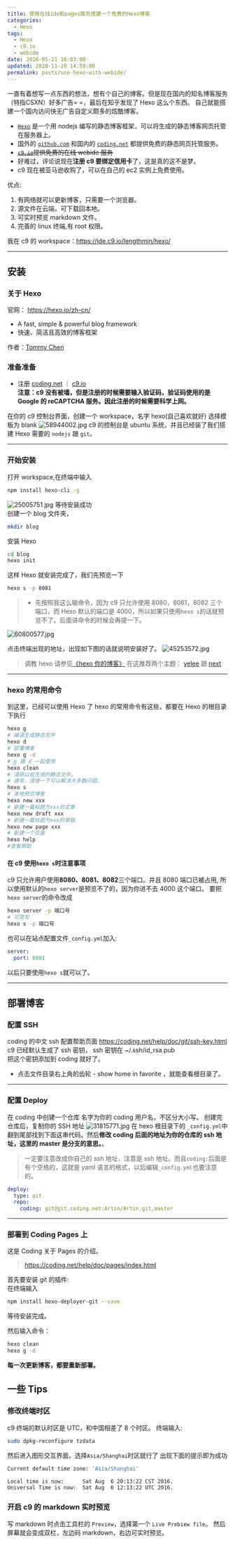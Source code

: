```yaml
---
title: 使用在线ide和pages服务搭建一个免费的Hexo博客
categories:
  - Hexo
tags:
  - Hexo
  - c9.io
  - webide
date: 2016-05-21 16:03:00
updated: 2020-11-29 14:59:00
permalink: posts/use-hexo-with-webide/
---
```


一直有着想写一点东西的想法，想有个自己的博客。但是现在国内的知名博客服务（特指CSXN）好多广告= =，最后在知乎发现了 Hexo 这么个东西。
自己就能搭建一个国内访问快无广告自定义颇多的炫酷博客。

- [`Hexo`](https://hexo.io/) 是一个用 nodejs 编写的静态博客框架，可以将生成的静态博客网页托管在服务器上。
- 国外的 [`github.com`](https://github.com/) 和国内的 [`coding.net`](https://coding.net/) 都提供免费的静态网页托管服务。
- ~~[`c9.io`](https://c9.io/)提供免费的在线 webide 服务~~
- 好难过，评论说现在**注册 c9 要绑定信用卡**了，这是真的这不是梦。
- c9 现在被亚马逊收购了，可以在自己的 ec2 实例上免费使用。

优点:

1. 有网络就可以更新博客，只需要一个浏览器。
2. 源文件在云端，可下载回本地。
3. 可实时预览 markdown 文件。
4. 完善的 linux 终端,有 root 权限。

我在 c9 的 workspace：<https://ide.c9.io/lengthmin/hexo/>

<!-- more -->

---

## 安装

### 关于 Hexo

官网： <https://hexo.io/zh-cn/>

- A fast, simple & powerful blog framework
- 快速、简洁且高效的博客框架

作者：[Tommy Chen](https://zespia.tw/)

### 准备准备

- 注册 [coding.net](https://coding.net/) ｜ [c9.io](https://c9.io/) <br/>
  **注意：c9 没有被墙，但是注册的时候需要输入验证码，验证码使用的是 Google 的 reCAPTCHA 服务。因此注册的时候需要科学上网。**

在你的 c9 控制台界面，创建一个 workspace，名字 hexo(自己喜欢就好)
选择模板为 blank
![58944002.jpg](https://i.lengthm.in/posts/use-hexo-with-webide/58944002.jpg)
c9 的控制台是 ubuntu 系统，并且已经装了我们搭建 Hexo 需要的 `nodejs` 跟 `git`。<br/>

---

### 开始安装

打开 workspace,在终端中输入

```bash
npm install hexo-cli -g
```

![25005751.jpg](https://i.lengthm.in/posts/use-hexo-with-webide/25005751.jpg)
等待安装成功<br/>
创建一个 blog 文件夹，

```sh
mkdir blog
```

安装 Hexo

```bash
cd blog
hexo init
```

这样 Hexo 就安装完成了，我们先预览一下

```bash
hexo s -p 8081
```

> - 先按照我这么输命令，因为 c9 只允许使用 8080，8081，8082 三个端口，而 Hexo 默认的端口是 4000，所以如果只使用`hexo s`的话就预览不了。后面讲命令的时候会再提一下。

![60800577.jpg](https://i.lengthm.in/posts/use-hexo-with-webide/60800577.jpg)

点击终端出现的地址，出现如下图的话就说明安装好了。
![45253572.jpg](https://i.lengthm.in/posts/use-hexo-with-webide/45253572.jpg)

> 调教 hexo 请参见[《hexo 你的博客》](https://ibruce.info/2013/11/22/hexo-your-blog/)
> 在这推荐两个主题： [yelee](https://moxfive.coding.me/yelee/) 跟 [next](https://theme-next.iissnan.com/)

---

### hexo 的常用命令

到这里，已经可以使用 Hexo 了
hexo 的常用命令有这些，都要在 Hexo 的根目录下执行

```sh
hexo g
# 编译生成静态文件
hexo d
# 部署博客
hexo g -d
# g 跟 d 一起使用
hexo clean
# 清除以前生成的静态文件。
# 通常，清理一下可以解决大多数问题。
hexo s
# 本地预览博客
hexo new xxx
# 新建一篇标题为xxx的文章
hexo new draft xxx
# 新建一篇标题为xxx的草稿
hexo new page xxx
# 新建一个页面
hexo help
#查看帮助
```

#### 在 c9 使用`hexo s`时注意事项

c9 只允许用户使用**8080、8081、8082**三个端口。并且 8080 端口已被占用,
所以使用默认的`hexo server`是预览不了的，因为你进不去 4000 这个端口。
要把`hexo server`的命令改成

```sh
hexo server -p 端口号
# 可简写
hexo s -p 端口号
```

也可以在站点配置文件`_config.yml`加入:

```yaml
server:
  port: 8081
```

以后只要使用`hexo s`就可以了。

---

## 部署博客

### 配置 SSH

coding 的中文 ssh 配置帮助页面
<https://coding.net/help/doc/git/ssh-key.html>
c9 已经默认生成了 ssh 密钥，
ssh 密钥在 ~/.ssh/id_rsa.pub <br/>
把这个密钥添加到 coding 就好了。

- 点击文件目录右上角的齿轮 - show home in favorite ，就能查看根目录了。<br/>

---

### 配置 Deploy

在 coding 中创建一个仓库
名字为你的 coding 用户名，不区分大小写。
创建完仓库后，复制你的 SSH 地址
![31815771.jpg](https://i.lengthm.in/posts/use-hexo-with-webide/31815771.jpg)
在 hexo 根目录下的 `_config.yml`中翻到尾部找到下面这串代码。然后**修改 coding 后面的地址为你的仓库的 ssh 地址，这里的 master 是分支的意思。**。<br/>

> 一定要注意改成你自己的 ssh 地址，注意是 ssh 地址。而且`coding:`后面是有个空格的，这就是 yaml 语言的格式，以后编辑`_config.yml`也要注意的。

```yml
deploy:
  type: git
  repo:
    coding: git@git.coding.net:Artin/Artin.git,master
```

---

### 部署到 Coding Pages 上

这是 Coding 关于 Pages 的介绍。

> <https://coding.net/help/doc/pages/index.html>

首先要安装 git 的插件:<br/>
在终端输入

```bash
npm install hexo-deployer-git --save
```

等待安装完成。

然后输入命令：

```sh
hexo clean
hexo g -d
```

**每一次更新博客，都要重新部署。**

## 一些 Tips

### 修改终端时区

c9 终端的默认时区是 UTC，和中国相差了 8 个时区。
终端输入:

```bash
sudo dpkg-reconfigure tzdata
```

然后进入图形交互界面，选择`Asia/Shanghai`时区就行了
出现下面的提示即为成功

```bash
Current default time zone: 'Asia/Shanghai'

Local time is now:      Sat Aug  6 20:13:22 CST 2016.
Universal Time is now:  Sat Aug  6 12:13:22 UTC 2016.
```

### 开启 c9 的 markdown 实时预览

写 markdown 时点击工具栏的 `Preview`，选择第一个 `Live Prebiew file`。
然后屏幕就会变成双栏，左边码 markdown，右边可实时预览。
